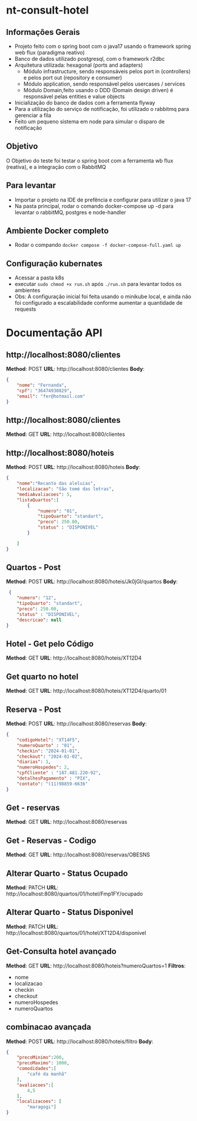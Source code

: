 # nt-consult-hotel
## Informações Gerais
- Projeto feito com o spring boot com o java17 usando o framework spring web flux (paradigma reativo)
- Banco de dados utilizado postgresql, com o framework r2dbc
- Arquitetura utilizada: hexagonal (ports and adapters)
  - Módulo infrastructure, sendo responsáveis pelos port in (controllers) e pelos port out (repository e consumer)
  - Módulo application, sendo responsável pelos usercases / services
  - Módulo Domain,feito usando o DDD (Domain design driven) é responsável pelas entities e value objects
- Inicialização do banco de dados com a ferramenta flyway
- Para a utilização do serviço de notificação, foi utilizado o rabbitmq para gerenciar a fila
- Feito um pequeno sistema em node para simular o disparo de notificação

## Objetivo
O Objetivo do teste foi testar o spring boot com a ferramenta wb flux (reativa), e a integração com o RabbitMQ

## Para levantar
- Importar o projeto na IDE de prefência e configurar para utilizar o java 17
- Na pasta principal, rodar o comando docker-compose up -d para levantar o rabbitMQ, postgres e node-handler

## Ambiente Docker completo
- Rodar o compando `docker compose -f docker-compose-full.yaml up`

## Configuração kubernates
- Acessar a pasta k8s
- executar `sudo chmod +x run.sh` após `./run.sh` para levantar todos os ambientes
- Obs: A configuração inicial foi feita usando o minikube local, e ainda não foi configurado a escalabilidade conforme aumentar a quantidade de requests

# Documentação API
## http://localhost:8080/clientes
**Method**: POST
**URL**: http://localhost:8080/clientes
**Body**:
```json
{
    "nome": "Fernanda",
    "cpf": "36474930829",
    "email": "fer@hotmail.com"
}
```


## http://localhost:8080/clientes
**Method**: GET
**URL**: http://localhost:8080/clientes


## http://localhost:8080/hoteis
**Method**: POST
**URL**: http://localhost:8080/hoteis
**Body**:
```json
{
    "nome":"Recanto das aleluias",
    "localizacao": "São tomé das letras",
    "mediaAvaliacoes": 5,
    "listaQuartos":[
        {
            "numero": "01",
            "tipoQuarto": "standart",
            "preco": 250.00,
            "status" : "DISPONIVEL"
        }

    ]
}
```


## Quartos - Post
**Method**: POST
**URL**: http://localhost:8080/hoteis/Jk0jGI/quartos
**Body**:
```json
 {
    "numero": "12",
    "tipoQuarto": "standart",
    "preco": 250.00,
    "status" : "DISPONIVEL",
    "descricao": null
}
```


## Hotel - Get pelo Código
**Method**: GET
**URL**: http://localhost:8080/hoteis/XT12D4


## Get quarto no hotel
**Method**: GET
**URL**: http://localhost:8080/hoteis/XT12D4/quarto/01


## Reserva - Post
**Method**: POST
**URL**: http://localhost:8080/reservas
**Body**:
```json
{
    "codigoHotel": "XT14F5",
    "numeroQuarto" : "01",
    "checkin": "2024-01-01",
    "checkout": "2024-01-02",
    "diarias": 1,
    "numeroHospedes": 2,
    "cpfCliente" : "187.481.220-92",
    "detalhesPagamento" : "PIX",
    "contato": "(11)98859-6636"
}
```


## Get - reservas
**Method**: GET
**URL**: http://localhost:8080/reservas


## Get - Reservas - Codigo
**Method**: GET
**URL**: http://localhost:8080/reservas/OBESNS


## Alterar Quarto - Status Ocupado
**Method**: PATCH
**URL**: http://localhost:8080/quartos/01/hotel/Fmp1FY/ocupado


## Alterar Quarto - Status Disponivel
**Method**: PATCH
**URL**: http://localhost:8080/quartos/01/hotel/XT12D4/disponivel


## Get-Consulta hotel avançado
**Method**: GET
**URL**: http://localhost:8080/hoteis?numeroQuartos=1
**Filtros**:
- nome
- localizacao
- checkin
- checkout
- numeroHospedes
- numeroQuartos


## combinacao avançada
**Method**: POST
**URL**: http://localhost:8080/hoteis/filtro
**Body**:
```json
{
    "precoMinimo":200,
    "precoMaximo": 1000,
    "comodidades":[
        "café da manhã"
    ],
    "avaliacoes":[
        4,5
    ],
    "localizacoes": [
        "maragogi"]
}
``` 